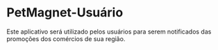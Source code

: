 # PetMagnet-Usuário

Este aplicativo será utilizado pelos usuários para serem notificados das promoções dos comércios de sua região.